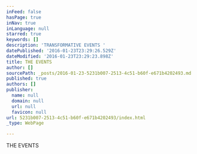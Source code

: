 ```yaml
---
inFeed: false
hasPage: true
inNav: true
inLanguage: null
starred: true
keywords: []
description: 'TRANSFORMATIVE EVENTS '
datePublished: '2016-01-23T23:29:26.529Z'
dateModified: '2016-01-23T23:29:23.898Z'
title: THE EVENTS
author: []
sourcePath: _posts/2016-01-23-5231b007-2513-4c51-b60f-e671b4202493.md
published: true
authors: []
publisher:
  name: null
  domain: null
  url: null
  favicon: null
url: 5231b007-2513-4c51-b60f-e671b4202493/index.html
_type: WebPage

---
```

THE EVENTS